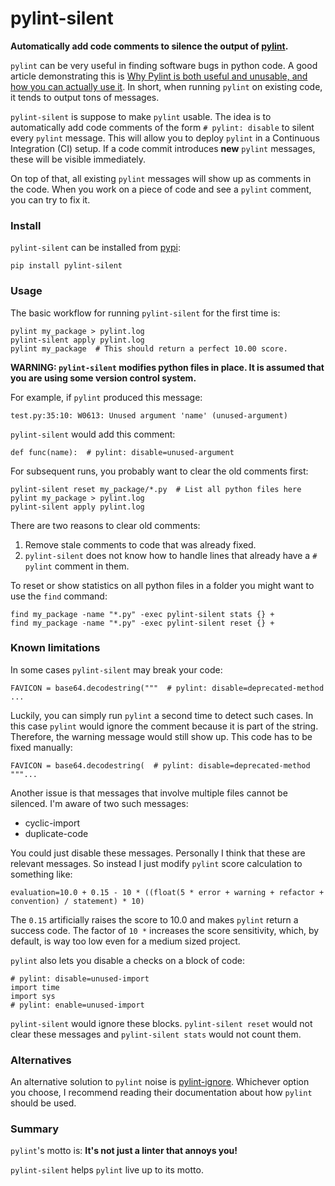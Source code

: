 # pylint-silent
**Automatically add code comments to silence the output of [pylint](https://github.com/PyCQA/pylint).**

`pylint` can be very useful in finding software bugs in python code. A good article demonstrating this is [Why Pylint is both useful and unusable, and how you can actually use it](https://pythonspeed.com/articles/pylint/). In short, when running `pylint` on existing code, it tends to output tons of messages.

`pylint-silent` is suppose to make `pylint` usable. The idea is to automatically add code comments of the form `# pylint: disable` to silent every `pylint` message. This will allow you to deploy `pylint` in a Continuous Integration (CI) setup. If a code commit introduces **new** `pylint` messages, these will be visible immediately.

On top of that, all existing `pylint` messages will show up as comments in the code. When you work on a piece of code and see a `pylint` comment, you can try to fix it.

### Install
`pylint-silent` can be installed from [pypi](https://pypi.org/project/pylint-silent/):
```
pip install pylint-silent
```
### Usage
The basic workflow for running `pylint-silent` for the first time is:
```
pylint my_package > pylint.log
pylint-silent apply pylint.log
pylint my_package  # This should return a perfect 10.00 score.
```
**WARNING: `pylint-silent` modifies python files in place.
It is assumed that you are using some version control system.**

For example, if `pylint` produced this message:
```
test.py:35:10: W0613: Unused argument 'name' (unused-argument)
```

`pylint-silent` would add this comment:
```
def func(name):  # pylint: disable=unused-argument
```

For subsequent runs, you probably want to clear the old comments first:
```
pylint-silent reset my_package/*.py  # List all python files here
pylint my_package > pylint.log
pylint-silent apply pylint.log
```

There are two reasons to clear old comments:

1. Remove stale comments to code that was already fixed.
2. `pylint-silent` does not know how to handle lines that already have a `# pylint` comment in them.

To reset or show statistics on all python files in a folder you might want to use the `find` command:
```
find my_package -name "*.py" -exec pylint-silent stats {} +
find my_package -name "*.py" -exec pylint-silent reset {} +
```

### Known limitations
In some cases `pylint-silent` may break your code:
```
FAVICON = base64.decodestring("""  # pylint: disable=deprecated-method
...
```
Luckily, you can simply run `pylint` a second time to detect such cases. In this case `pylint` would ignore the comment because it is part of the string. Therefore, the warning message would still show up. This code has to be fixed manually:
```
FAVICON = base64.decodestring(  # pylint: disable=deprecated-method
"""...
```

Another issue is that messages that involve multiple files cannot be silenced. I'm aware of two such messages:

*  cyclic-import
* duplicate-code

You could just disable these messages. Personally I think that these are relevant messages. So instead I just modify `pylint` score calculation to something like:
```
evaluation=10.0 + 0.15 - 10 * ((float(5 * error + warning + refactor + convention) / statement) * 10)
```
The `0.15` artificially raises the score to 10.0 and makes `pylint` return a success code. The factor of `10 *` increases the score sensitivity, which, by default, is way too low even for a medium sized project.

`pylint` also lets you disable a checks on a block of code:
```
# pylint: disable=unused-import
import time
import sys
# pylint: enable=unused-import
```
`pylint-silent` would ignore these blocks. `pylint-silent reset` would not clear these messages and `pylint-silent stats` would not count them.

### Alternatives

An alternative solution to `pylint` noise is [pylint-ignore](https://pypi.org/project/pylint-ignore/).
Whichever option you choose, I recommend reading their documentation about how `pylint` should be used.

### Summary
`pylint`'s motto is: **It's not just a linter that annoys you!**

`pylint-silent` helps `pylint` live up to its motto.

